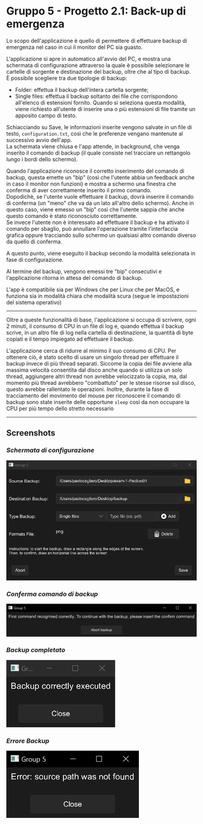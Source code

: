 # Gruppo 5 - Progetto 2.1: Back-up di emergenza

Lo scopo dell'applicazione è quello di permettere di effettuare backup di emergenza nel caso in cui il monitor del PC sia guasto.

L'applicazione si apre in automatico all'avvio del PC, e mostra una schermata di configurazione attraverso la quale è possibile selezionare le cartelle di sorgente e destinazione del backup, oltre che al tipo di backup.  
È possibile scegliere tra due tipologie di backup:
- Folder: effettua il backup dell'intera cartella sorgente;
- Single files: effettua il backup soltanto dei file che corrispondono all'elenco di estensioni fornito. Quando si seleziona questa modalità, viene richiesto all'utente di inserire una o più estensioni di file tramite un apposito campo di testo.

Schiacciando su Save, le informazioni inserite vengono salvate in un file di testo, `configuration.txt`, così che le preferenze vengano mantenute al successivo avvio dell'app.  
La schermata viene chiusa e l'app attende, in background, che venga inserito il comando di backup (il quale consiste nel tracciare un rettangolo lungo i bordi dello schermo).

Quando l'applicazione riconosce il corretto inserimento del comando di backup, questa emette un "bip" (così che l'utente abbia un feedback anche in caso il monitor non funzioni) e mostra a schermo una finestra che conferma di aver correttamente inserito il primo comando.  
Dopodichè, se l'utente vuole effettuare il backup, dovrà inserire il comando di conferma (un "meno" che va da un lato all'altro dello schermo). Anche in questo caso, viene emesso un "bip" così che l'utente sappia che anche questo comando è stato riconosciuto correttamente.  
Se invece l'utente non è interessato ad effettuare il backup e ha attivato il comando per sbaglio, può annullare l'operazione tramite l'interfaccia grafica oppure tracciando sullo schermo un qualsiasi altro comando diverso da quello di conferma.  

A questo punto, viene eseguito il backup secondo la modalità selezionata in fase di configurazione.  

Al termine del backup, vengono emessi tre "bip" consecutivi e l'applicazione ritorna in attesa del comando di backup.

L'app è compatibile sia per Windows che per Linux che per MacOS, e funziona sia in modalità chiara che modalità scura (segue le impostazioni del sistema operativo)

---

Oltre a queste funzionalità di base, l'applicazione si occupa di scrivere, ogni 2 minuti, il consumo di CPU in un file di log e, quando effettua il backup scrive, in un altro file di log nella cartella di destinazione, la quantità di byte copiati e il tempo impiegato ad effettuare il backup.

L'applicazione cerca di ridurre al minimo il suo consumo di CPU. Per ottenere ciò, è stato scelto di usare un singolo thread per effettuare il backup invece di più thread separati. Siccome la copia dei file avviene alla massima velocità consentita dal disco anche quando si utilizza un solo thread, aggiungere altri thread non avrebbe velocizzato la copia, ma, dal momento più thread avrebbero "combattuto" per le stesse risorse sul disco, questo avrebbe rallentato le operazioni.
Inoltre, durante la fase di tracciamento del movimento del mouse per riconoscere il comando di backup sono state inserite delle opportune `sleep` così da non occupare la CPU per più tempo dello stretto necessario

---

## Screenshots

### *Schermata di configurazione*  

![Schermata di configurazione](/readme_assets/configuration.png)

### *Conferma comando di backup*

![Conferma comando backup](/readme_assets/confirm_backup.png)

### *Backup completato*

![Backup completato](/readme_assets/backup_success.png)

### *Errore Backup*

![Errore backup](/readme_assets/backup_error.png)
